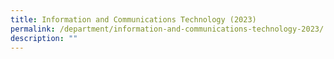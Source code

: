 ```yaml
---
title: Information and Communications Technology (2023)
permalink: /department/information-and-communications-technology-2023/
description: ""
---
```

